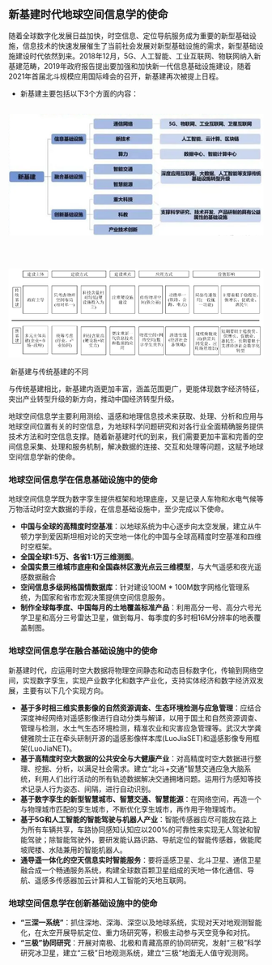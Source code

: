 ## 						新基建时代地球空间信息学的使命

​		随着全球数字化发展日益加快，时空信息、定位导航服务成为重要的新型基础设施，信息技术的快速发展催生了当前社会发展对新型基础设施的需求，新型基础设施建设时代依然到来。2018年12月，5G、人工智能、工业互联网、物联网纳入新基建范畴，2019年政府报告提出要加强和加快新一代信息基础设施建设，随着2021年首届北斗规模应用国际峰会的召开，新基建再次被提上日程。

* 新基建主要包括以下3个方面的内容：

​		![](./images/图片1.png)

​		

​	![](./images/图片2.png)

​																	 新基建与传统基建的不同

​		与传统基建相比，新基建内涵更加丰富，涵盖范围更广，更能体现数字经济特征，突出产业转型升级的新方向，推动中国经济转型升级。

​		地球空间信息学主要利用测绘、遥感和地理信息技术来获取、处理、分析和应用与地球空间位置有关的时空信息，为地球科学问题研究和对各行业全面精确服务提供技术方法和时空信息支撑。随着新基建时代的到来，我们需要更加丰富和完善的空间信息采集、处理和服务机制，解决数据的连接、交互和处理等问题，这赋予地球空间信息学新的使命。

### 地球空间信息学在信息基础设施中的使命

​		地球空间信息学既为数字孪生提供框架和地理底座，又是记录人车物和水电气候等万物活动时空大数据的手段，在信息基础设施中，至少完成以下使命。

  * **中国与全球的高精度时空基准**：以地球系统为中心逐步向太空发展，建立从牛顿力学到爱因斯坦相对论的天空地一体化的中国与全球高精度时空基准和四维时空框架。
  * **全国全球1:5万、各省1:1万三维测图**。
  * **全国实景三维城市底座和全国森林区激光点云三维模型**，与大气遥感和夜光遥感数据融合
  * **空间信息多级网格国情数据库**：针对建设100M * 100M数字网格化管理系统，为国家和省市宏观决策提供空间信息服务。
  * **制作全球每季度、中国每月的土地覆盖标准产品**：利用高分一号、高分六号光学卫星和高分三号雷达卫星，做到每月、每季度的多时相16M分辨率的地表覆盖制图。

### 地球空间信息学在融合基础设施中的使命

​		新基建时代，应运用时空大数据将物理空间静态和动态目标数字化，传输到网络空间，实现数字孪生，实现产业数字化和数字产业化，支持实体经济和数字经济双发展，主要有以下几个实现方向。

* **基于多时相三维实景影像的自然资源调查、生态环境检测与应急管理**：应结合深度神经网络对遥感影像进行自动分类与解译，以用于国土和自然资源调查、管理与检测，水土气生态环境检测，精准农业和灾害应急管理等。武汉大学龚健雅院士正在牵头研制开源的遥感影像样本库(LuoJiaSET)和遥感影像专用框架(LuoJiaNET)。
* **基于高精度时空大数据的公共安全与大健康产业**：对高精度时空大数据进行整理、挖掘、分析，以满足社会需求。建立“北斗+交通”智慧交通应急大脑系统，利用人们出行活动的所有轨迹数据解决交通拥堵问题。运用行为感知等技术记录人行为姿态、间隔，进行自动识别。
* **基于数字孪生的新型智慧城市、智慧交通、智慧能源**：在网络空间，再造一个与物理城市匹配的孪生城市，不断优化孪生城市，再作用于物理城市。
* **基于5G和人工智能的智能驾驶与机器人产业**：智能传感器应尽可能放在路上为所有车辆共享，车路协同感知认知应以200%的可靠性来实现无人驾驶和智能驾驶；除智能驾驶外，要研发能认路识路、导航定位的智能传感器，做能爬坡爬楼、水陆兼用的智能机器人。
* **通导遥一体化的空天信息实时智能服务**：要将遥感卫星、北斗卫星、通信卫星融合成一个畅通服务系统，构建全球数百颗卫星组成的天地一体化通信、导航、遥感多传感器加云计算和人工智能的天地互联网。

### 地球空间信息学在创新基础设施中的使命

* **“三深一系统”**：抓住深地、深海、深空以及地球系统，实现对天对地观测智能化，在太空开展导航定位、重力场研究等，积极主动参与天空竞争和对抗。
* **“三极”协同研究**：开展对南极、北极和青藏高原的协同研究，发射“三极”科学研究冰卫星，建立“三极”日地观测系统，建立“三极”地面无人值守观测网。

